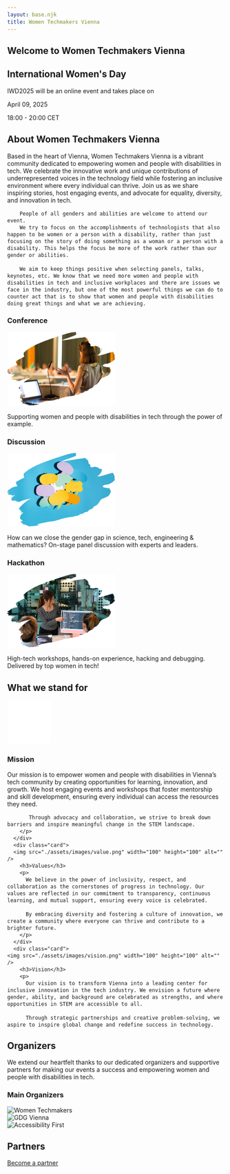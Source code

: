 ```yaml
---
layout: base.njk
title: Women Techmakers Vienna
---
```


<!-- Hero Section -->
<section class="hero">
  <h1 class="sr-only">Welcome to Women Techmakers Vienna</h1>
</section>

<section class="hero-content">
  <div class="container">
    <h2>International Women's Day</h1>
    <p>IWD2025 will be an online event and takes place on</p>
    <p class="event-date">April 09, 2025</p>
    <p class="event-time">18:00 - 20:00 CET</p>
  </div>
</section>

<!-- About Section -->
<section class="about">
  <div class="container">
    <h2>About Women Techmakers Vienna</h2>
      <p>
        Based in the heart of Vienna, Women Techmakers Vienna is a vibrant community dedicated to empowering women and people with disabilities in tech. We celebrate the innovative work and unique contributions of underrepresented voices in the technology field while fostering an inclusive environment where every individual can thrive. Join us as we share inspiring stories, host engaging events, and advocate for equality, diversity, and innovation in tech.

        People of all genders and abilities are welcome to attend our event.
        We try to focus on the accomplishments of technologists that also happen to be women or a person with a disability, rather than just focusing on the story of doing something as a woman or a person with a disability. This helps the focus be more of the work rather than our gender or abilities.

        We aim to keep things positive when selecting panels, talks, keynotes, etc. We know that we need more women and people with disabilities in tech and inclusive workplaces and there are issues we face in the industry, but one of the most powerful things we can do to counter act that is to show that women and people with disabilities doing great things and what we are achieving.

  </div>
  <div class="cards">
    <div class="card">
      <h3>Conference</h3>
      <img src="./assets/images/conference.png" width="250" height="170" alt="" />
      <p>Supporting women and people with disabilities in tech through the power of example.</p>
    </div>
    <div class="card">
      <h3>Discussion</h3>
      <img src="./assets/images/discussion.png" width="250" height="170" alt="" />
      <p>How can we close the gender gap in science, tech, engineering &amp; mathematics? On-stage panel discussion with experts and leaders.</p>
    </div>
    <div class="card">
      <h3>Hackathon</h3>
      <img src="./assets/images/hackathon.png" width="250" height="170" alt="" />
      <p>High-tech workshops, hands-on experience, hacking and debugging. Delivered by top women in tech!</p>
    </div>
  </div>
</section>

<!-- About Section -->
<section class="values">
  <div class="container">
    <h2>What we stand for</h2>
    <div class="cards">
      <div class="card">
      <img src="./assets/images/mission.png" width="100" height="100" alt="" />
        <h3>Mission</h3>
        <p>
          Our mission is to empower women and people with disabilities in Vienna’s tech community by creating opportunities for learning, innovation, and growth. We host engaging events and workshops that foster mentorship and skill development, ensuring every individual can access the resources they need.

           Through advocacy and collaboration, we strive to break down barriers and inspire meaningful change in the STEM landscape.
        </p>
      </div>
      <div class="card">
      <img src="./assets/images/value.png" width="100" height="100" alt="" />
        <h3>Values</h3>
        <p>
          We believe in the power of inclusivity, respect, and collaboration as the cornerstones of progress in technology. Our values are reflected in our commitment to transparency, continuous learning, and mutual support, ensuring every voice is celebrated.

          By embracing diversity and fostering a culture of innovation, we create a community where everyone can thrive and contribute to a brighter future.
        </p>
      </div>
      <div class="card">
    <img src="./assets/images/vision.png" width="100" height="100" alt="" />
        <h3>Vision</h3>
        <p>
          Our vision is to transform Vienna into a leading center for inclusive innovation in the tech industry. We envision a future where gender, ability, and background are celebrated as strengths, and where opportunities in STEM are accessible to all.

          Through strategic partnerships and creative problem-solving, we aspire to inspire global change and redefine success in technology.

  </div>
</section>

<!-- Partners/Sponsors Section -->
<section class="partners">
  <div class="container">
  <h2>Organizers</h2>
  <p>
    We extend our heartfelt thanks to our dedicated organizers and supportive partners for making our events a success and empowering women and people with disabilities in tech.
  </p>
  <h3>Main Organizers</h3>
  <div class="partner-items">
    <div class="partner-item">
      <img src="/assets/images/logo.png" alt="Women Techmakers" width="350" height="350">
    </div>
    <div class="partner-item">
      <img src="/assets/images/gdg-vienna.png" alt="GDG Vienna" width="250" height="250">
    </div>
    <div class="partner-item">
      <img src="/assets/images/a11y1st-logo.png" alt="Accessibility First" width="250" height="250">
    </div>
  </div>

  <h2>Partners</h2>
  <a href="/become-a-partner/" class="btn">Become a partner</a>
  <!-- <h3>Platinum Partners</h3>
  <div class="partner-items">
    <div class="partner-item">
      <img src="/assets/images/partner3.png" alt="Platinum Partner 1">
    </div>
    <div class="partner-item">
      <img src="/assets/images/partner4.png" alt="Platinum Partner 2">
    </div>
  </div>
  <h3>Gold Partners</h3>
  <div class="partner-items">
    <div class="partner-item">
      <img src="/assets/images/partner3.png" alt="Gold Partner 1">
    </div>
    <div class="partner-item">
      <img src="/assets/images/partner4.png" alt="Gold Partner 2">
    </div>
  </div>
  <h3>General Partners</h3>
  <div class="partner-items">
    <div class="partner-item">
      <img src="/assets/images/partner3.png" alt="General Partner 1">
    </div>
    <div class="partner-item">
      <img src="/assets/images/partner4.png" alt="General Partner 2">
    </div>
  </div> -->
</div>

</section>
